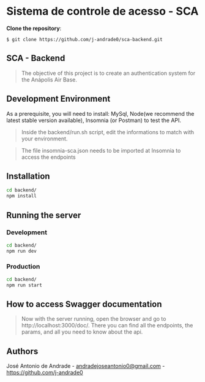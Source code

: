 # Sistema de controle de acesso - SCA

**Clone the repository**:

`$ git clone https://github.com/j-andrade0/sca-backend.git`

## SCA - Backend
> The objective of this project is to create an authentication system for the Anápolis Air Base.

## Development Environment

As a prerequisite, you will need to install: MySql, Node(we recommend the latest stable version available), Insomnia (or Postman) to test the API.

> Inside the backend/run.sh script, edit the informations to match with your environment.

> The file insomnia-sca.json needs to be imported at Insomnia to access the endpoints


## Installation
```sh
cd backend/
npm install
```

## Running the server
### Development
```sh
cd backend/
npm run dev
```
### Production
```sh
cd backend/
npm run start
```

## How to access Swagger documentation
> Now with the server running, open the browser and go to http://localhost:3000/doc/. 
> There you can find all the endpoints, the params, and all you need to know about the api.


## Authors
José Antonio de Andrade - andradejoseantonio0@gmail.com - https://github.com/j-andrade0
